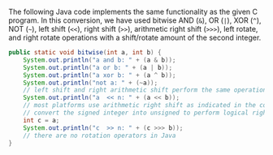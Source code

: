 The following Java code implements the same functionality as the given C program. In this conversion, we have used bitwise AND (`&`), OR (`|`), XOR (`^`), NOT (`~`), left shift (`<<`), right shift (`>>`), arithmetic right shift (`>>>`), left rotate, and right rotate operations with a shift/rotate amount of the second integer.
```java
public static void bitwise(int a, int b) {
    System.out.println("a and b: " + (a & b));
    System.out.println("a or b: " + (a | b));
    System.out.println("a xor b: " + (a ^ b));
    System.out.println("not a: " + (~a));
    // left shift and right arithmetic shift perform the same operation, so we're using the latter
    System.out.println("a  << n: " + (a << b)); 
    // most platforms use arithmetic right shift as indicated in the comment
    // convert the signed integer into unsigned to perform logical right shift
    int c = a;
    System.out.println("c  >> n: " + (c >>> b)); 
    // there are no rotation operators in Java
}
```
